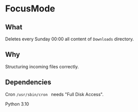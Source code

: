 # FocusMode

## What

Deletes every Sunday 00:00 all content of `Downloads` directory.

## Why

Structuring incoming files correctly.

## Dependencies

Cron `/usr/sbin/cron ` needs "Full Disk Access".

Python 3.10



